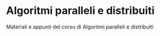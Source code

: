 # Algoritmi paralleli e distribuiti

Materiali e appunti del corso di Algoritmi paralleli e distribuiti
